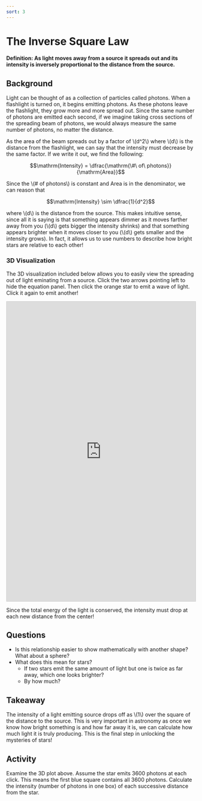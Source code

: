 ```yaml
---
sort: 3
---
```


# The Inverse Square Law

#### Definition: As light moves away from a source it spreads out and its intensity is inversely proportional to the distance from the source.

## Background

Light can be thought of as a collection of particles called photons. When a flashlight is turned on, it begins emitting photons. As these photons leave the flashlight, they grow more and more spread out. Since the same number of photons are emitted each second, if we imagine taking cross sections of the spreading beam of photons, we would always measure the same number of photons, no matter the distance.

As the area of the beam spreads out by a factor of \\(d^2\\) where \\(d\\) is the distance from the flashlight, we can say that the intensity must decrease by the same factor. If we write it out, we find the following:

$$\mathrm{Intensity} = \dfrac{\mathrm{\#\ of\ photons}}{\mathrm{Area}}$$

Since the \\(# of photons\\) is constant and Area is in the denominator, we can reason that

$$\mathrm{Intensity} \sim \dfrac{1}{d^2}$$

where \\(d\\) is the distance from the source. This makes intuitive sense, since all it is saying is that something appears dimmer as it moves farther away from you (\\(d\\) gets bigger the intensity shrinks) and that something appears brighter when it moves closer to you (\\(d\\) gets smaller and the intensity grows). In fact, it allows us to use numbers to describe how bright stars are relative to each other!

### 3D Visualization

The 3D visualization included below allows you to easily view the spreading out of light eminating from a source. Click the two arrows pointing left to hide the equation panel. Then click the orange star to emit a wave of light. Click it again to emit another!

<iframe src="https://www.desmos.com/3d/abad95bf9d?embed" width="100%vw" height="800" style="border: 1px solid #ccc" frameborder=0></iframe>

Since the total energy of the light is conserved, the intensity must drop at each new distance from the center!

## Questions

- Is this relationship easier to show mathematically with another shape? What about a sphere?
- What does this mean for stars?
    - If two stars emit the same amount of light but one is twice as far away, which one looks brighter?
    - By how much?

## Takeaway

The intensity of a light emitting source drops off as \\(1\\) over the square of the distance to the source. This is very important in astronomy as once we know how bright something is and how far away it is, we can calculate how much light it is truly producing. This is the final step in unlocking the mysteries of stars!

## Activity

Examine the 3D plot above. Assume the star emits 3600 photons at each click. This means the first blue square contains all 3600 photons. Calculate the intensity (number of photons in one box) of each successive distance from the star.